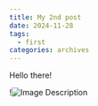 ```yaml
---
title: My 2nd post
date: 2024-11-28
tags:
  - first
categories: archives
---
```

Hello there!

!![Image Description](/images/Feel%20the%20Magic%20of%20Christmas%20✨%20%20A%20Festive%20Sensory%20Journey.png)